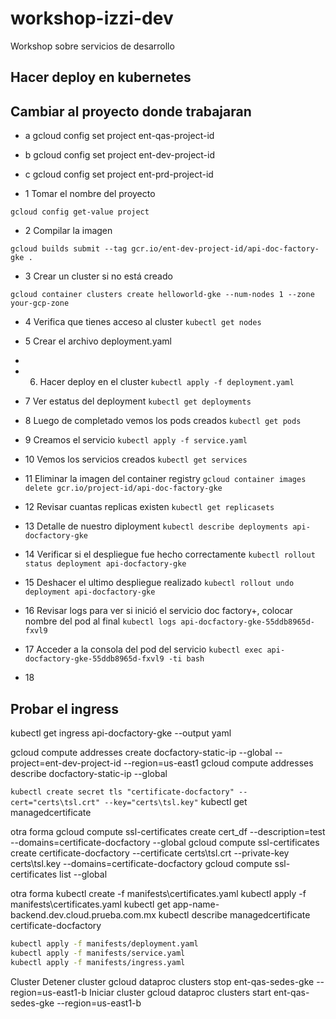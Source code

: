 # workshop-izzi-dev
Workshop sobre servicios de desarrollo

## Hacer deploy en kubernetes

## Cambiar al proyecto donde trabajaran

- a gcloud config set project ent-qas-project-id
- b gcloud config set project ent-dev-project-id
- c gcloud config set project ent-prd-project-id

- 1 Tomar el nombre del proyecto

`gcloud config get-value project`

- 2 Compilar la imagen

`gcloud builds submit --tag gcr.io/ent-dev-project-id/api-doc-factory-gke .`

- 3 Crear un cluster si no está creado

`gcloud container clusters create helloworld-gke --num-nodes 1 --zone your-gcp-zone`

- 4 Verifica que tienes acceso al cluster
  `kubectl get nodes`
- 5 Crear el archivo deployment.yaml
-
- 6. Hacer deploy en el cluster
     `kubectl apply -f deployment.yaml`
- 7 Ver estatus del deployment
  `kubectl get deployments`
- 8 Luego de completado vemos los pods creados
  `kubectl get pods`
- 9 Creamos el servicio
  `kubectl apply -f service.yaml`
- 10 Vemos los servicios creados
  `kubectl get services`

- 11 Eliminar la imagen del container registry
  `gcloud container images delete gcr.io/project-id/api-doc-factory-gke`
- 12 Revisar cuantas replicas existen
  `kubectl get replicasets`
- 13 Detalle de nuestro diployment
  `kubectl describe deployments api-docfactory-gke`
- 14 Verificar si el despliegue fue hecho correctamente
  `kubectl rollout status deployment api-docfactory-gke`
- 15 Deshacer el ultimo despliegue realizado
  `kubectl rollout undo deployment api-docfactory-gke`
- 16 Revisar logs para ver si inició el servicio doc factory+, colocar nombre del pod al final
  `kubectl logs api-docfactory-gke-55ddb8965d-fxvl9`
- 17 Acceder a la consola del pod del servicio
  `kubectl exec api-docfactory-gke-55ddb8965d-fxvl9 -ti bash`
- 18

## Probar el ingress

kubectl get ingress api-docfactory-gke --output yaml

gcloud compute addresses create docfactory-static-ip --global --project=ent-dev-project-id --region=us-east1
gcloud compute addresses describe docfactory-static-ip --global

`kubectl create secret tls "certificate-docfactory" --cert="certs\tsl.crt" --key="certs\tsl.key"`
kubectl get managedcertificate

otra forma
gcloud compute ssl-certificates create cert_df --description=test --domains=certificate-docfactory --global
gcloud compute ssl-certificates create certificate-docfactory --certificate certs\tsl.crt --private-key certs\tsl.key --domains=certificate-docfactory
gcloud compute ssl-certificates list --global

otra forma
kubectl create -f manifests\certificates.yaml
kubectl apply -f manifests\certificates.yaml
kubectl get app-name-backend.dev.cloud.prueba.com.mx
kubectl describe managedcertificate certificate-docfactory

```sh
kubectl apply -f manifests/deployment.yaml
kubectl apply -f manifests/service.yaml
kubectl apply -f manifests/ingress.yaml
```

Cluster
Detener cluster
gcloud dataproc clusters stop ent-qas-sedes-gke --region=us-east1-b
Iniciar cluster
gcloud dataproc clusters start ent-qas-sedes-gke --region=us-east1-b
